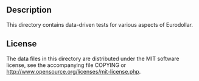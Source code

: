 Description
------------

This directory contains data-driven tests for various aspects of Eurodollar.

License
--------

The data files in this directory are distributed under the MIT software
license, see the accompanying file COPYING or
http://www.opensource.org/licenses/mit-license.php.


